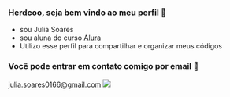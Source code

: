 ### Herdcoo, seja bem vindo ao meu perfil 🏇
- sou Julia Soares
- sou aluna do curso [Alura](wwww.alura.com.br)
- Utilizo esse perfil para compartilhar e organizar meus códigos

 ### Você pode entrar em contato comigo por email 📧
 julia.soares0166@gmail.com
 ![](https://media1.tenor.com/m/9khwbR8xaMcAAAAC/turtle.gif)
